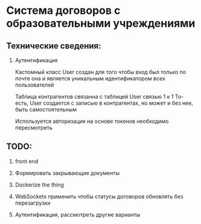 # Система договоров с образовательными учреждениями


## Технические сведения:

1. Аутентификация

   Кастомный класс User создан для того чтобы вход был только по почте
   она и является уникальным идентификатором всех пользователей

   Таблица контрагентов связанна с таблицей User связью 1 к 1
   То-есть, User создается с записью в контрагентах,
   но может и без нее, быть самостоятельным

   Используется авторизация на основе токенов
   необходимо пересмотреть

## TODO:
1. front end

2. Формировать закрывающие документы

3. Dockerize the thing 

4. WebSockets применить чтобы статусы договоров обновлять без перезагрузки

5. Аутентификация, рассмотреть другие варианты

